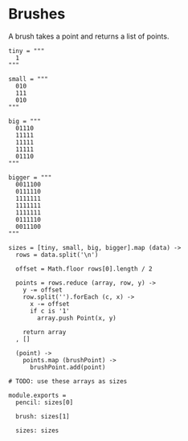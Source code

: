 Brushes
=======

A brush takes a point and returns a list of points.

    tiny = """
      1
    """
    
    small = """
      010
      111
      010
    """

    big = """
      01110
      11111
      11111
      11111
      01110
    """

    bigger = """
      0011100
      0111110
      1111111
      1111111
      1111111
      0111110
      0011100
    """
    
    sizes = [tiny, small, big, bigger].map (data) ->
      rows = data.split('\n')

      offset = Math.floor rows[0].length / 2

      points = rows.reduce (array, row, y) ->
        y -= offset
        row.split('').forEach (c, x) ->
          x -= offset
          if c is '1'
            array.push Point(x, y)

        return array
      , []

      (point) ->
        points.map (brushPoint) ->
          brushPoint.add(point)

    # TODO: use these arrays as sizes

    module.exports =
      pencil: sizes[0]

      brush: sizes[1]

      sizes: sizes
